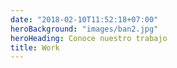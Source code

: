 ```yaml
---
date: "2018-02-10T11:52:18+07:00"
heroBackground: "images/ban2.jpg"
heroHeading: Conoce nuestro trabajo
title: Work
---
```

